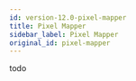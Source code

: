 ```yaml
---
id: version-12.0-pixel-mapper
title: Pixel Mapper
sidebar_label: Pixel Mapper
original_id: pixel-mapper
---
```


todo
